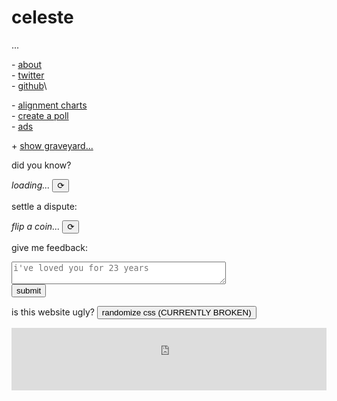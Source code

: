 <h1 id="celeste">celeste</h1>

<span id="subheader">...</span>

\- [about](/about)\
\- [twitter](https://twitter.com/parafactual)\
\- [github](https://github.com/cosmicoptima)\

\- [alignment charts](/alignment)\
\- [create a poll](/poll)\
\- [ads](/ads)

<span id="show-more-links-plus-minus">+</span> <a id="show-more-links" href="javascript:void">show graveyard...</a>
<span id="more-links" style="display: none;">
  🪦 copilot\
  🪦 date me\
  🪦 ???
</span>

did you know?

<div>
  <span class="evilbox" id="fun-fact"><i>loading...</i></span>
  <button id="reload-fun-fact">⟳</button>
</div>

settle a dispute:

<div>
  <span class="evilbox" id="coinflip"><i>flip a coin...</i></span>
  <button id="flip-a-coin">⟳</button>
</div>

give me feedback:

<div>
  <div><textarea id="feedback-box" placeholder="i've loved you for 23 years" cols="40"></textarea></div>
  <button id="submit-feedback">submit</button>
</div>

<span id="is-this-website-ugly">is this website ugly?</span>
<button id="randomize-css">randomize css (CURRENTLY BROKEN)</button>

<style id="random-css"></style>

<div class="webring-embed">
  <iframe
      src='https://overengineering.kognise.dev/embed/celeste'
      width='100%'
      height='100'
      style='background-color: #fff; user-select: none;'
      frameBorder='0'>
  </iframe>
</div>

<script type="text/javascript" src="/index.js"></script>
